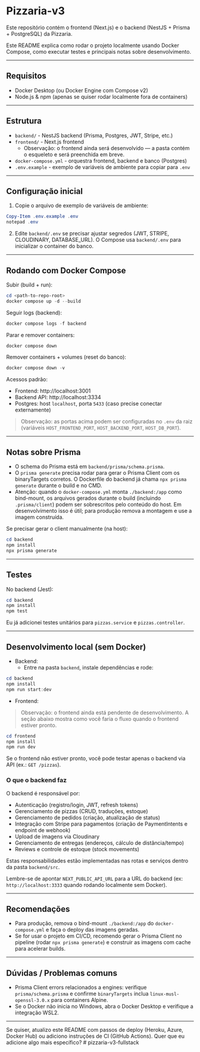 # Pizzaria-v3

Este repositório contém o frontend (Next.js) e o backend (NestJS + Prisma + PostgreSQL) da Pizzaria.

Este README explica como rodar o projeto localmente usando Docker Compose, como executar testes e principais notas sobre desenvolvimento.

---

## Requisitos

- Docker Desktop (ou Docker Engine com Compose v2)
- Node.js & npm (apenas se quiser rodar localmente fora de containers)

---

## Estrutura

- `backend/` - NestJS backend (Prisma, Postgres, JWT, Stripe, etc.)
- `frontend/` - Next.js frontend
  - Observação: o frontend ainda será desenvolvido — a pasta contém o esqueleto e será preenchida em breve.
- `docker-compose.yml` - orquestra frontend, backend e banco (Postgres)
- `.env.example` - exemplo de variáveis de ambiente para copiar para `.env`

---

## Configuração inicial

1. Copie o arquivo de exemplo de variáveis de ambiente:

```powershell
Copy-Item .env.example .env
notepad .env
```

2. Edite `backend/.env` se precisar ajustar segredos (JWT, STRIPE, CLOUDINARY, DATABASE_URL). O Compose usa `backend/.env` para inicializar o container do banco.

---

## Rodando com Docker Compose

Subir (build + run):

```powershell
cd <path-to-repo-root>
docker compose up -d --build
```

Seguir logs (backend):

```powershell
docker compose logs -f backend
```

Parar e remover containers:

```powershell
docker compose down
```

Remover containers + volumes (reset do banco):

```powershell
docker compose down -v
```

Acessos padrão:

- Frontend: http://localhost:3001
- Backend API: http://localhost:3334
- Postgres: host `localhost`, porta `5433` (caso precise conectar externamente)

> Observação: as portas acima podem ser configuradas no `.env` da raiz (variáveis `HOST_FRONTEND_PORT`, `HOST_BACKEND_PORT`, `HOST_DB_PORT`).

---

## Notas sobre Prisma

- O schema do Prisma está em `backend/prisma/schema.prisma`.
- O `prisma generate` precisa rodar para gerar o Prisma Client com os binaryTargets corretos. O Dockerfile do backend já chama `npx prisma generate` durante o build e no CMD.
- Atenção: quando o `docker-compose.yml` monta `./backend:/app` como bind-mount, os arquivos gerados durante o build (incluindo `.prisma/client`) podem ser sobrescritos pelo conteúdo do host. Em desenvolvimento isso é útil; para produção remova a montagem e use a imagem construída.

Se precisar gerar o client manualmente (na host):

```powershell
cd backend
npm install
npx prisma generate
```

---

## Testes

No backend (Jest):

```powershell
cd backend
npm install
npm test
```

Eu já adicionei testes unitários para `pizzas.service` e `pizzas.controller`.

---

## Desenvolvimento local (sem Docker)

- Backend:
  - Entre na pasta `backend`, instale dependências e rode:

```powershell
cd backend
npm install
npm run start:dev
```

- Frontend:

> Observação: o frontend ainda está pendente de desenvolvimento. A seção abaixo mostra como você faria o fluxo quando o frontend estiver pronto.

```powershell
cd frontend
npm install
npm run dev
```

Se o frontend não estiver pronto, você pode testar apenas o backend via API (ex.: `GET /pizzas`).

### O que o backend faz

O backend é responsável por: 

- Autenticação (registro/login, JWT, refresh tokens)
- Gerenciamento de pizzas (CRUD, traduções, estoque)
- Gerenciamento de pedidos (criação, atualização de status)
- Integração com Stripe para pagamentos (criação de PaymentIntents e endpoint de webhook)
- Upload de imagens via Cloudinary
- Gerenciamento de entregas (endereços, cálculo de distância/tempo)
- Reviews e controle de estoque (stock movements)

Estas responsabilidades estão implementadas nas rotas e serviços dentro da pasta `backend/src`.

Lembre-se de apontar `NEXT_PUBLIC_API_URL` para a URL do backend (ex: `http://localhost:3333` quando rodando localmente sem Docker).

---

## Recomendações

- Para produção, remova o bind-mount `./backend:/app` do `docker-compose.yml` e faça o deploy das imagens geradas.
- Se for usar o projeto em CI/CD, recomendo gerar o Prisma Client no pipeline (rodar `npx prisma generate`) e construir as imagens com cache para acelerar builds.

---

## Dúvidas / Problemas comuns

- Prisma Client errors relacionados a engines: verifique `prisma/schema.prisma` e confirme `binaryTargets` inclua `linux-musl-openssl-3.0.x` para containers Alpine.
- Se o Docker não inicia no Windows, abra o Docker Desktop e verifique a integração WSL2.

---

Se quiser, atualizo este README com passos de deploy (Heroku, Azure, Docker Hub) ou adiciono instruções de CI (GitHub Actions). Quer que eu adicione algo mais específico? 
#   p i z z a r i a - v 3 - f u l l s t a c k  
 